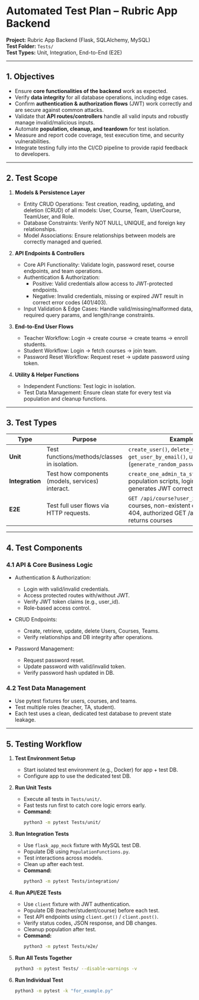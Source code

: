 # Automated Test Plan – Rubric App Backend

**Project:** Rubric App Backend (Flask, SQLAlchemy, MySQL)  
**Test Folder:** `Tests/`  
**Test Types:** Unit, Integration, End-to-End (E2E)

---

## 1. Objectives

* Ensure **core functionalities of the backend** work as expected.  
* Verify **data integrity** for all database operations, including edge cases.  
* Confirm **authentication & authorization flows** (JWT) work correctly and are secure against common attacks.  
* Validate that **API routes/controllers** handle all valid inputs and robustly manage invalid/malicious inputs.  
* Automate **population, cleanup, and teardown** for test isolation.  
* Measure and report code coverage, test execution time, and security vulnerabilities.  
* Integrate testing fully into the CI/CD pipeline to provide rapid feedback to developers.  

---

## 2. Test Scope

1. **Models & Persistence Layer**  
   * Entity CRUD Operations: Test creation, reading, updating, and deletion (CRUD) of all models: User, Course, Team, UserCourse, TeamUser, and Role.  
   * Database Constraints: Verify NOT NULL, UNIQUE, and foreign key relationships.  
   * Model Associations: Ensure relationships between models are correctly managed and queried.

2. **API Endpoints & Controllers**  
   * Core API Functionality: Validate login, password reset, course endpoints, and team operations.  
   * Authentication & Authorization:
     * Positive: Valid credentials allow access to JWT-protected endpoints.  
     * Negative: Invalid credentials, missing or expired JWT result in correct error codes (401/403).  
   * Input Validation & Edge Cases: Handle valid/missing/malformed data, required query params, and length/range constraints.

3. **End-to-End User Flows**  
   * Teacher Workflow: Login → create course → create teams → enroll students.  
   * Student Workflow: Login → fetch courses → join team.  
   * Password Reset Workflow: Request reset → update password using token.  

4. **Utility & Helper Functions**  
   * Independent Functions: Test logic in isolation.  
   * Test Data Management: Ensure clean state for every test via population and cleanup functions.  

---

## 3. Test Types

| Type            | Purpose                                                | Examples                                                                                                                    |
| --------------- | ------------------------------------------------------ | --------------------------------------------------------------------------------------------------------------------------- |
| **Unit**        | Test functions/methods/classes in isolation.          | `create_user()`, `delete_user()`, `get_user_by_email()`, utility helpers (`generate_random_password`)                        |
| **Integration** | Test how components (models, services) interact.      | `create_one_admin_ta_student_course()`, population scripts, login controller generates JWT correctly                         |
| **E2E**         | Test full user flows via HTTP requests.               | `GET /api/course?user_id=<id>` returns courses, non-existent course returns 404, authorized GET /api/user/courses returns courses |

---

## 4. Test Components

### 4.1 API & Core Business Logic

* Authentication & Authorization:
  * Login with valid/invalid credentials.  
  * Access protected routes with/without JWT.  
  * Verify JWT token claims (e.g., user_id).  
  * Role-based access control.  

* CRUD Endpoints:
  * Create, retrieve, update, delete Users, Courses, Teams.  
  * Verify relationships and DB integrity after operations.  

* Password Management:
  * Request password reset.  
  * Update password with valid/invalid token.  
  * Verify password hash updated in DB.  

### 4.2 Test Data Management

* Use pytest fixtures for users, courses, and teams.  
* Test multiple roles (teacher, TA, student).  
* Each test uses a clean, dedicated test database to prevent state leakage.  

---

## 5. Testing Workflow

1. **Test Environment Setup**  
   * Start isolated test environment (e.g., Docker) for app + test DB.  
   * Configure app to use the dedicated test DB.  

2. **Run Unit Tests**  
   * Execute all tests in `Tests/unit/`.  
   * Fast tests run first to catch core logic errors early.  
   * **Command:**  
     ```bash
     python3 -m pytest Tests/unit/
     ```

3. **Run Integration Tests**  
   * Use `flask_app_mock` fixture with MySQL test DB.  
   * Populate DB using `PopulationFunctions.py`.  
   * Test interactions across models.  
   * Clean up after each test.  
   * **Command:**  
     ```bash
     python3 -m pytest Tests/integration/
     ```

4. **Run API/E2E Tests**  
   * Use `client` fixture with JWT authentication.  
   * Populate DB (teacher/student/course) before each test.  
   * Test API endpoints using `client.get()` / `client.post()`.  
   * Verify status codes, JSON response, and DB changes.  
   * Cleanup population after test.  
   * **Command:**  
     ```bash
     python3 -m pytest Tests/e2e/
     ```

5. **Run All Tests Together**  
   ```bash
   python3 -m pytest Tests/ --disable-warnings -v

6. **Run Individual Test**
   ```bash
   python3 -m pytest -k "for_example.py"
   ```
